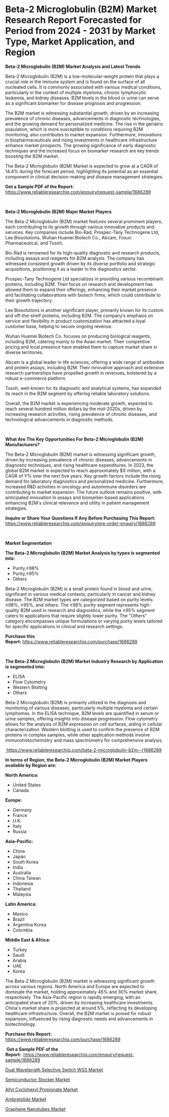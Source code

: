 <p><h1>Beta-2 Microglobulin (B2M) Market Research Report Forecasted for Period from 2024 -  2031 by Market Type, Market Application, and Region</h1></p><p><strong>Beta-2 Microglobulin (B2M) Market Analysis and Latest Trends</strong></p>
<p><p>Beta-2 Microglobulin (B2M) is a low-molecular-weight protein that plays a crucial role in the immune system and is found on the surface of all nucleated cells. It is commonly associated with various medical conditions, particularly in the context of multiple myeloma, chronic lymphocytic leukemia, and kidney diseases. B2M levels in the blood or urine can serve as a significant biomarker for disease prognosis and progression.</p><p>The B2M market is witnessing substantial growth, driven by an increasing prevalence of chronic diseases, advancements in diagnostic technologies, and the growing demand for personalized medicine. The rise in the geriatric population, which is more susceptible to conditions requiring B2M monitoring, also contributes to market expansion. Furthermore, innovations in biopharmaceuticals and rising investments in healthcare infrastructure enhance market prospects. The growing significance of early diagnostic techniques and the increased focus on biomarker research are key trends boosting the B2M market. </p><p>The Beta-2 Microglobulin (B2M) Market is expected to grow at a CAGR of 14.4% during the forecast period, highlighting its potential as an essential component in clinical decision-making and disease management strategies.</p></p>
<p><strong>Get a Sample PDF of the Report:&nbsp;</strong> <a href="https://www.reliableresearchiq.com/enquiry/request-sample/1686289?utm_campaign=1141&utm_medium=2&utm_source=Github&utm_content=ia&utm_term=06102024&utm_id=beta-2-microglobulin-b2m">https://www.reliableresearchiq.com/enquiry/request-sample/1686289</a></p>
<p>&nbsp;</p>
<p><strong>Beta-2 Microglobulin (B2M) Major Market Players</strong></p>
<p><p>The Beta-2 Microglobulin (B2M) market features several prominent players, each contributing to its growth through various innovative products and services. Key companies include Bio-Rad, Prospec-Tany Technogene Ltd, Lee Biosolutions, Wuhan Huamei Biotech Co., Abcam, Fosun Pharmaceutical, and Tosoh.</p><p>Bio-Rad is renowned for its high-quality diagnostic and research products, including assays and reagents for B2M analysis. The company has witnessed consistent growth driven by its diverse portfolio and strategic acquisitions, positioning it as a leader in the diagnostics sector.</p><p>Prospec-Tany Technogene Ltd specializes in providing various recombinant proteins, including B2M. Their focus on research and development has allowed them to expand their offerings, enhancing their market presence and facilitating collaborations with biotech firms, which could contribute to their growth trajectory.</p><p>Lee Biosolutions is another significant player, primarily known for its custom and off-the-shelf proteins, including B2M. The company’s emphasis on service and flexibility in product customization has attracted a loyal customer base, helping to secure ongoing revenue.</p><p>Wuhan Huamei Biotech Co. focuses on producing biological reagents, including B2M, catering mainly to the Asian market. Their competitive pricing and local presence have enabled them to capture market share in diverse territories.</p><p>Abcam is a global leader in life sciences, offering a wide range of antibodies and protein assays, including B2M. Their innovative approach and extensive research partnerships have propelled growth in revenues, bolstered by a robust e-commerce platform.</p><p>Tosoh, well-known for its diagnostic and analytical systems, has expanded its reach in the B2M segment by offering reliable laboratory solutions. </p><p>Overall, the B2M market is experiencing moderate growth, expected to reach several hundred million dollars by the mid-2020s, driven by increasing research activities, rising prevalence of chronic diseases, and technological advancements in diagnostic methods.</p></p>
<p>&nbsp;</p>
<p><strong>What Are The Key Opportunities For Beta-2 Microglobulin (B2M) Manufacturers?</strong></p>
<p><p>The Beta-2 Microglobulin (B2M) market is witnessing significant growth, driven by increasing prevalence of chronic diseases, advancements in diagnostic techniques, and rising healthcare expenditures. In 2023, the global B2M market is expected to reach approximately $X million, with a CAGR of Y% over the next five years. Key growth factors include the rising demand for laboratory diagnostics and personalized medicine. Furthermore, increased R&D activities in oncology and autoimmune disorders are contributing to market expansion. The future outlook remains positive, with anticipated innovation in assays and biomarker-based applications enhancing B2M's clinical relevance and utility in patient management strategies.</p></p>
<p><strong>Inquire or Share Your Questions If Any Before Purchasing This Report:</strong> <a href="https://www.reliableresearchiq.com/enquiry/pre-order-enquiry/1686289?utm_campaign=1141&utm_medium=2&utm_source=Github&utm_content=ia&utm_term=06102024&utm_id=beta-2-microglobulin-b2m">https://www.reliableresearchiq.com/enquiry/pre-order-enquiry/1686289</a></p>
<p>&nbsp;</p>
<p><strong>Market Segmentation</strong></p>
<p><strong>The Beta-2 Microglobulin (B2M) Market Analysis by types is segmented into:</strong></p>
<p><ul><li>Purity,≥98%</li><li>Purity,≥95%</li><li>Others</li></ul></p>
<p><p>Beta-2 Microglobulin (B2M) is a small protein found in blood and urine, significant in various medical contexts, particularly in cancer and kidney disease. The B2M market types are categorized based on purity levels: ≥98%, ≥95%, and others. The ≥98% purity segment represents high-quality B2M used in research and diagnostics, while the ≥95% segment caters to applications that require slightly lower purity. The "Others" category encompasses unique formulations or varying purity levels tailored for specific applications in clinical and research settings.</p></p>
<p><strong>Purchase this Report:&nbsp;</strong><a href="https://www.reliableresearchiq.com/purchase/1686289?utm_campaign=1141&utm_medium=2&utm_source=Github&utm_content=ia&utm_term=06102024&utm_id=beta-2-microglobulin-b2m">https://www.reliableresearchiq.com/purchase/1686289</a></p>
<p>&nbsp;</p>
<p><strong>The Beta-2 Microglobulin (B2M) Market Industry Research by Application is segmented into:</strong></p>
<p><ul><li>ELISA</li><li>Flow Cytometry</li><li>Western Blotting</li><li>Others</li></ul></p>
<p><p>Beta-2 Microglobulin (B2M) is primarily utilized in the diagnosis and monitoring of various diseases, particularly multiple myeloma and certain lymphomas. In the ELISA technique, B2M levels are quantified in serum or urine samples, offering insights into disease progression. Flow cytometry allows for the analysis of B2M expression on cell surfaces, aiding in cellular characterization. Western blotting is used to confirm the presence of B2M proteins in complex samples, while other application methods involve immunohistochemistry and mass spectrometry for comprehensive analysis.</p></p>
<p><a href="https://www.reliableresearchiq.com/beta-2-microglobulin-b2m--r1686289?utm_campaign=1141&utm_medium=2&utm_source=Github&utm_content=ia&utm_term=06102024&utm_id=beta-2-microglobulin-b2m">&nbsp;https://www.reliableresearchiq.com/beta-2-microglobulin-b2m--r1686289</a></p>
<p><strong>In terms of Region, the Beta-2 Microglobulin (B2M) Market Players available by Region are:</strong></p>
<p>
    <p> <strong> North America: </strong>
        <ul>
            <li>United States</li>
            <li>Canada</li>
        </ul>
        </p> 
    <p> <strong> Europe: </strong>
        <ul>
            <li>Germany</li>
            <li>France</li>
            <li>U.K.</li>
            <li>Italy</li>
            <li>Russia</li>
        </ul>
        </p> 
    <p> <strong> Asia-Pacific: </strong>
        <ul>
            <li>China</li>
            <li>Japan</li>
            <li>South Korea</li>
            <li>India</li>
            <li>Australia</li>
            <li>China Taiwan</li>
            <li>Indonesia</li>
            <li>Thailand</li>
            <li>Malaysia</li>
        </ul>
        </p> 
    <p> <strong> Latin America: </strong>
        <ul>
            <li>Mexico</li>
            <li>Brazil</li>
            <li>Argentina Korea</li>
            <li>Colombia</li>
        </ul>
        </p> 
    <p> <strong> Middle East & Africa: </strong>
        <ul>
            <li>Turkey</li>
            <li>Saudi</li>
            <li>Arabia</li>
            <li>UAE</li>
            <li>Korea</li>
        </ul>
    </p>
    </p>
<p><p>The Beta-2 Microglobulin (B2M) market is witnessing significant growth across various regions. North America and Europe are expected to dominate the market, holding approximately 45% and 30% market share, respectively. The Asia-Pacific region is rapidly emerging, with an anticipated share of 20%, driven by increasing healthcare investments. China's market share is projected at around 5%, reflecting its developing healthcare infrastructure. Overall, the B2M market is poised for robust expansion, influenced by rising diagnostic needs and advancements in biotechnology.</p></p>
<p><strong>Purchase this Report: </strong><a href="https://www.reliableresearchiq.com/purchase/1686289?utm_campaign=1141&utm_medium=2&utm_source=Github&utm_content=ia&utm_term=06102024&utm_id=beta-2-microglobulin-b2m">https://www.reliableresearchiq.com/purchase/1686289</a></p>
<p>&nbsp;<strong>Get a Sample PDF of the Report:&nbsp;&nbsp;</strong><a href="https://www.reliableresearchiq.com/enquiry/request-sample/1686289?utm_campaign=1141&utm_medium=2&utm_source=Github&utm_content=ia&utm_term=06102024&utm_id=beta-2-microglobulin-b2m">https://www.reliableresearchiq.com/enquiry/request-sample/1686289</a></p>
<p><strong></strong></p>
<p><p><a href="https://issuu.com/reportprime-2/docs/dual-wavelength-selective-switch-ws_4c43e5b9f4ae9e?utm_campaign=1141&utm_medium=2&utm_source=Github&utm_content=ia&utm_term=06102024&utm_id=beta-2-microglobulin-b2m">Dual Wavelength Selective Switch WSS Market</a></p><p><a href="https://issuu.com/reportprime-2/docs/semiconductor-stocker-market-size-2_1e51b2dc30b7a0?utm_campaign=1141&utm_medium=2&utm_source=Github&utm_content=ia&utm_term=06102024&utm_id=beta-2-microglobulin-b2m">Semiconductor Stocker Market</a></p><p><a href="https://www.linkedin.com/pulse/allyl-cyclohexyl-propionate-market-outlook-share-analysis-mim5e?utm_campaign=1141&utm_medium=2&utm_source=Github&utm_content=ia&utm_term=06102024&utm_id=beta-2-microglobulin-b2m">Allyl Cyclohexyl Propionate Market</a></p><p><a href="https://www.linkedin.com/pulse/ambretolide-industry-forecast-market-shifts-strategic-tiu8e?utm_campaign=1141&utm_medium=2&utm_source=Github&utm_content=ia&utm_term=06102024&utm_id=beta-2-microglobulin-b2m">Ambretolide Market</a></p><p><a href="https://www.linkedin.com/pulse/graphene-nanotubes-market-innovations-trends-comprehensive-tlmde?utm_campaign=1141&utm_medium=2&utm_source=Github&utm_content=ia&utm_term=06102024&utm_id=beta-2-microglobulin-b2m">Graphene Nanotubes Market</a></p></p>